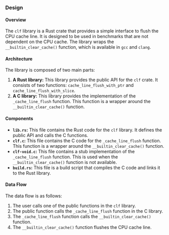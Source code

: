 ### Design

#### Overview

The `clf` library is a Rust crate that provides a simple interface to flush the CPU cache line. It is designed to be used in benchmarks that are not dependent on the CPU cache. The library wraps the `__builtin_clear_cache()` function, which is available in `gcc` and `clang`.

#### Architecture

The library is composed of two main parts:

1.  **A Rust library:** This library provides the public API for the `clf` crate. It consists of two functions: `cache_line_flush_with_ptr` and `cache_line_flush_with_slice`.
2.  **A C library:** This library provides the implementation of the `_cache_line_flush` function. This function is a wrapper around the `__builtin_clear_cache()` function.

#### Components

*   **`lib.rs`:** This file contains the Rust code for the `clf` library. It defines the public API and calls the C functions.
*   **`clf.c`:** This file contains the C code for the `_cache_line_flush` function. This function is a wrapper around the `__builtin_clear_cache()` function.
*   **`clf-void.c`:** This file contains a stub implementation of the `_cache_line_flush` function. This is used when the `__builtin_clear_cache()` function is not available.
*   **`build.rs`:** This file is a build script that compiles the C code and links it to the Rust library.

#### Data Flow

The data flow is as follows:

1.  The user calls one of the public functions in the `clf` library.
2.  The public function calls the `_cache_line_flush` function in the C library.
3.  The `_cache_line_flush` function calls the `__builtin_clear_cache()` function.
4.  The `__builtin_clear_cache()` function flushes the CPU cache line.
